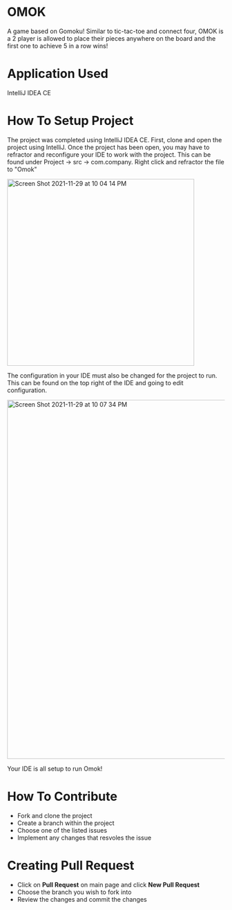 # OMOK
A game based on Gomoku! Similar to tic-tac-toe and connect four, OMOK is a 2 player is allowed to place their pieces anywhere on the board and the first one to achieve 5 in a row wins! 

# Application Used
IntelliJ IDEA CE

# How To Setup Project
The project was completed using IntelliJ IDEA CE. First, clone and open the project using IntelliJ. Once the project has been open, you may have to refractor and reconfigure your IDE to work with the project. This can be found under Project -> src -> com.company. Right click and refractor the file to "Omok" 

<img width="433" alt="Screen Shot 2021-11-29 at 10 04 14 PM" src="https://user-images.githubusercontent.com/42815597/143994375-4062c180-1bdf-4038-a046-e4f3bed0bbc1.png">

The configuration in your IDE must also be changed for the project to run. This can be found on the top right of the IDE and going to edit configuration.

<img width="832" alt="Screen Shot 2021-11-29 at 10 07 34 PM" src="https://user-images.githubusercontent.com/42815597/143994627-d8862dd8-8c00-4bfd-a5b5-6af5d76dd0ac.png">

Your IDE is all setup to run Omok!

# How To Contribute 
- Fork and clone the project
- Create a branch within the project
- Choose one of the listed issues
- Implement any changes that resvoles the issue

# Creating Pull Request
- Click on **Pull Request** on main page and click **New Pull Request**
- Choose the branch you wish to fork into
- Review the changes and commit the changes
